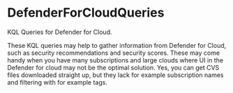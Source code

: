 # DefenderForCloudQueries
KQL Queries for Defender for Cloud.

These KQL queries may help to gather information from Defender for Cloud, such as security recommendations and security scores. These may come handy when you have many subscriptions and large clouds where UI in the Defender for cloud may not be the optimal solution. Yes, you can get CVS files downloaded straight up, but they lack for example subscription names and filtering with for example tags.
